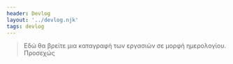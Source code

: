 ```yaml
---
header: Devlog
layout: '../devlog.njk'
tags: devlog
---
```


> Εδώ θα βρείτε μια καταγραφή των εργασιών σε μορφή ημερολογίου. Προσεχώς